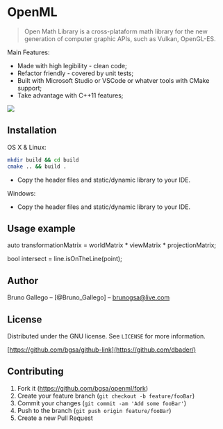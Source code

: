 # OpenML
> Open Math Library is a cross-plataform math library for the new generation of computer graphic APIs, such as Vulkan, OpenGL-ES.




Main Features:

* Made with high legibility - clean code;
* Refactor friendly - covered by unit tests;
* Built with Microsoft Studio or VSCode or whatver tools with CMake support;
* Take advantage with C++11 features;

![](header.png)



## Installation

OS X & Linux:

```sh
mkdir build && cd build
cmake .. && build .
```

* Copy the header files and static/dynamic library to your IDE.

Windows:

* Copy the header files and static/dynamic library to your IDE.



## Usage example

auto transformationMatrix = worldMatrix * viewMatrix * projectionMatrix;

bool intersect = line.isOnTheLine(point);




## Author

Bruno Gallego – [@Bruno_Gallego] – brunogsa@live.com



## License

Distributed under the GNU license. See ``LICENSE`` for more information.

[https://github.com/bgsa/github-link](https://github.com/dbader/)




## Contributing

1. Fork it (<https://github.com/bgsa/openml/fork>)
2. Create your feature branch (`git checkout -b feature/fooBar`)
3. Commit your changes (`git commit -am 'Add some fooBar'`)
4. Push to the branch (`git push origin feature/fooBar`)
5. Create a new Pull Request

<!-- Markdown link & img dfn's -->
[npm-image]: https://img.shields.io/npm/v/datadog-metrics.svg?style=flat-square
[npm-url]: https://npmjs.org/package/datadog-metrics
[npm-downloads]: https://img.shields.io/npm/dm/datadog-metrics.svg?style=flat-square
[travis-image]: https://img.shields.io/travis/dbader/node-datadog-metrics/master.svg?style=flat-square
[travis-url]: https://travis-ci.org/dbader/node-datadog-metrics
[wiki]: https://github.com/yourname/yourproject/wiki

